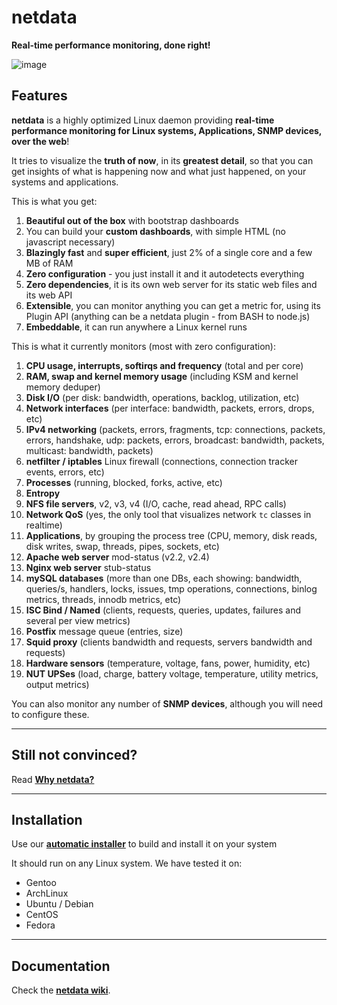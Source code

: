 # netdata

**Real-time performance monitoring, done right!**

![image](https://cloud.githubusercontent.com/assets/2662304/14090945/e9aea428-f545-11e5-8942-9f9cf03fc592.png)

## Features

**netdata** is a highly optimized Linux daemon providing **real-time performance monitoring for Linux systems, Applications, SNMP devices, over the web**!

It tries to visualize the **truth of now**, in its **greatest detail**, so that you can get insights of what is happening now and what just happened, on your systems and applications.

This is what you get:

1. **Beautiful out of the box** with bootstrap dashboards
2. You can build your **custom dashboards**, with simple HTML (no javascript necessary)
3. **Blazingly fast** and **super efficient**, just 2% of a single core and a few MB of RAM
3. **Zero configuration** - you just install it and it autodetects everything
4. **Zero dependencies**, it is its own web server for its static web files and its web API
4. **Extensible**, you can monitor anything you can get a metric for, using its Plugin API (anything can be a netdata plugin - from BASH to node.js)
7. **Embeddable**, it can run anywhere a Linux kernel runs

This is what it currently monitors (most with zero configuration):

1. **CPU usage, interrupts, softirqs and frequency** (total and per core)
2. **RAM, swap and kernel memory usage** (including KSM and kernel memory deduper)
3. **Disk I/O** (per disk: bandwidth, operations, backlog, utilization, etc)
4. **Network interfaces** (per interface: bandwidth, packets, errors, drops, etc)
5. **IPv4 networking** (packets, errors, fragments, tcp: connections, packets, errors, handshake, udp: packets, errors, broadcast: bandwidth, packets, multicast: bandwidth, packets)
6. **netfilter / iptables** Linux firewall (connections, connection tracker events, errors, etc)
7. **Processes** (running, blocked, forks, active, etc)
8. **Entropy**
9. **NFS file servers**, v2, v3, v4 (I/O, cache, read ahead, RPC calls)
10. **Network QoS** (yes, the only tool that visualizes network `tc` classes in realtime)
11. **Applications**, by grouping the process tree (CPU, memory, disk reads, disk writes, swap, threads, pipes, sockets, etc)
12. **Apache web server** mod-status (v2.2, v2.4)
13. **Nginx web server** stub-status
14. **mySQL databases** (more than one DBs, each showing: bandwidth, queries/s, handlers, locks, issues, tmp operations, connections, binlog metrics, threads, innodb metrics, etc)
15. **ISC Bind / Named** (clients, requests, queries, updates, failures and several per view metrics)
16. **Postfix** message queue (entries, size)
17. **Squid proxy** (clients bandwidth and requests, servers bandwidth and requests) 
18. **Hardware sensors** (temperature, voltage, fans, power, humidity, etc)
19. **NUT UPSes** (load, charge, battery voltage, temperature, utility metrics, output metrics)

You can also monitor any number of **SNMP devices**, although you will need to configure these.

---

## Still not convinced?

Read **[Why netdata?](https://github.com/firehol/netdata/wiki/Why-netdata%3F)**

---

## Installation

Use our **[automatic installer](https://github.com/firehol/netdata/wiki/Installation)** to build and install it on your system

It should run on any Linux system. We have tested it on:

- Gentoo
- ArchLinux
- Ubuntu / Debian
- CentOS
- Fedora

---

## Documentation

Check the **[netdata wiki](https://github.com/firehol/netdata/wiki)**.

